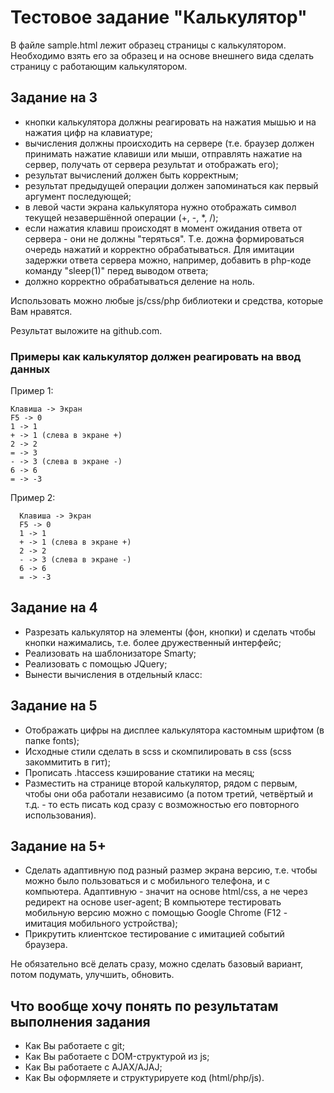 # Тестовое задание "Калькулятор"

В файле sample.html лежит образец страницы с калькулятором. Необходимо взять его за образец и на основе внешнего вида сделать страницу с работающим калькулятором.

## Задание на 3
- кнопки калькулятора должны реагировать на нажатия мышью и на нажатия цифр на клавиатуре;
- вычисления должны происходить на сервере (т.е. браузер должен принимать нажатие клавиши или мыши, отправлять нажатие на сервер, получать от сервера результат и отображать его);
- результат вычислений должен быть корректным;
- результат предыдущей операции должен запоминаться как первый аргумент последующей;
- в левой части экрана калькулятора нужно отображать символ текущей незавершённой операции (+, -, *, /);
- если нажатия клавиш происходят в момент ожидания ответа от сервера - они не должны "теряться". Т.е. дожна формироваться очередь нажатий и корректно обрабатываться. Для имитации задержки ответа сервера можно, например, добавить в php-коде команду "sleep(1)" перед выводом ответа;
- должно корректно обрабатываться деление на ноль.

Использовать можно любые js/css/php библиотеки и средства, которые Вам нравятся.

Результат выложите на github.com.

### Примеры как калькулятор должен реагировать на ввод данных
Пример 1:
```
Клавиша -> Экран
F5 -> 0
1 -> 1
+ -> 1 (слева в экране +)
2 -> 2
= -> 3
- -> 3 (слева в экране -)
6 -> 6
= -> -3
```
  
Пример 2:
```
  Клавиша -> Экран
  F5 -> 0
  1 -> 1
  + -> 1 (слева в экране +)
  2 -> 2
  - -> 3 (слева в экране -)
  6 -> 6
  = -> -3
```


## Задание на 4
- Разрезать калькулятор на элементы (фон, кнопки) и сделать чтобы кнопки нажимались, т.е. более дружественный интерфейс; 
- Реализовать на шаблонизаторе Smarty;
- Реализовать с помощью JQuery;
- Вынести вычисления в отдельный класс:


## Задание на 5
- Отображать цифры на дисплее калькулятора кастомным шрифтом (в папке fonts);
- Исходные стили сделать в scss и скомпилировать в css (scss закоммитить в гит);
- Прописать .htaccess кэширование статики на месяц;
- Разместить на странице второй калькулятор, рядом с первым, чтобы они оба работали независимо (а потом третий, четвёртый и т.д. - то есть писать код сразу с возможностью его повторного использования).


## Задание на 5+
- Сделать адаптивную под разный размер экрана версию, т.е. чтобы можно было пользоваться и с мобильного телефона, и с компьютера. Адаптивную - значит на основе html/css, а не через редирект на основе user-agent; В компьютере тестировать мобильную версию можно с помощью Google Chrome (F12 - имитация мобильного устройства);
- Прикрутить клиентское тестирование с имитацией событий браузера.


Не обязательно всё делать сразу, можно сделать базовый вариант, потом подумать, улучшить, обновить.


## Что вообще хочу понять по результатам выполнения задания
- Как Вы работаете с git;
- Как Вы работаете с DOM-структурой из js;
- Как Вы работаете с AJAX/AJAJ;
- Как Вы оформляете и структурируете код (html/php/js).